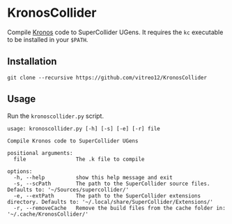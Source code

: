 # KronosCollider
Compile [Kronos](https://kronoslang.io/) code to SuperCollider UGens. It requires the `kc` executable to be installed in your `$PATH`.

## Installation

`git clone --recursive https://github.com/vitreo12/KronosCollider`

## Usage

Run the `kronoscollider.py` script. 

```
usage: kronoscollider.py [-h] [-s] [-e] [-r] file

Compile Kronos code to SuperCollider UGens

positional arguments:
  file                The .k file to compile

options:
  -h, --help          show this help message and exit
  -s, --scPath        The path to the SuperCollider source files. Defaults to: '~/Sources/supercollider/'
  -e, --extPath       The path to the SuperCollider extensions directory. Defaults to: '~/.local/share/SuperCollider/Extensions/'
  -r, --removeCache   Remove the build files from the cache folder in: '~/.cache/KronosCollider/'
```